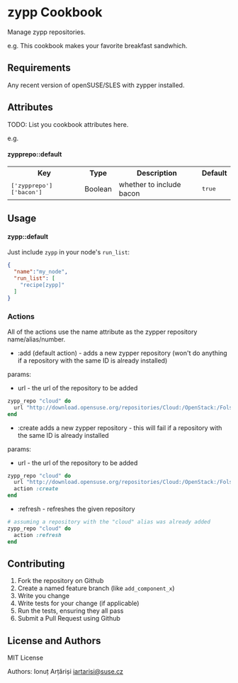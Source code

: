 zypp Cookbook
=================
Manage zypp repositories.

e.g.
This cookbook makes your favorite breakfast sandwhich.

Requirements
------------

Any recent version of openSUSE/SLES with zypper installed.


Attributes
----------
TODO: List you cookbook attributes here.

e.g.
#### zypprepo::default
<table>
  <tr>
    <th>Key</th>
    <th>Type</th>
    <th>Description</th>
    <th>Default</th>
  </tr>
  <tr>
    <td><tt>['zypprepo']['bacon']</tt></td>
    <td>Boolean</td>
    <td>whether to include bacon</td>
    <td><tt>true</tt></td>
  </tr>
</table>

Usage
-----
#### zypp::default

Just include `zypp` in your node's `run_list`:

```json
{
  "name":"my_node",
  "run_list": [
    "recipe[zypp]"
  ]
}
```

### Actions

All of the actions use the name attribute as the zypper repository name/alias/number.


- :add (default action) - adds a new zypper repository (won't do anything if a repository with the same ID is already installed)

params:
  - url - the url of the repository to be added

```ruby
zypp_repo "cloud" do
  url "http://download.opensuse.org/repositories/Cloud:/OpenStack:/Folsom/openSUSE_12.3/"
end
```

- :create adds a new zypper repository - this will fail if a repository with the same ID is already installed

params:
  - url - the url of the repository to be added

```ruby
zypp_repo "cloud" do
  url "http://download.opensuse.org/repositories/Cloud:/OpenStack:/Folsom/openSUSE_12.3/"
  action :create
end
```

- :refresh - refreshes the given repository

```ruby
# assuming a repository with the "cloud" alias was already added
zypp_repo "cloud" do
  action :refresh
end
```



Contributing
------------

1. Fork the repository on Github
2. Create a named feature branch (like `add_component_x`)
3. Write you change
4. Write tests for your change (if applicable)
5. Run the tests, ensuring they all pass
6. Submit a Pull Request using Github

License and Authors
-------------------

MIT License

Authors: Ionuț Arțăriși <iartarisi@suse.cz>

